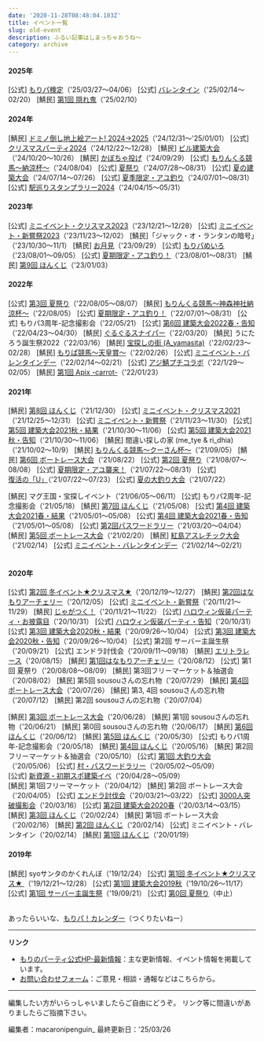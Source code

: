 ```yaml
---
date: '2020-11-28T08:48:04.103Z'
title: イベント一覧
slug: old-event
description: ふるい記事はしまっちゃおうね～
category: archive
---
```

#### 2025年

[公式] [もりパ検定](https://morino.party/news/74a8d8a7c96943ca98cc0fc8d5f0decf)（'25/03/27～04/06）
[公式] [バレンタイン](https://morino.party/news/74a8d8a7c96943ca98cc0fc8d5f0decf)（'25/02/14～02/20）
[鯖民] [第1回 隠れ鬼](https://morino.party/news/74a8d8a7c96943ca98cc0fc8d5f0decf)（'25/02/10）

#### 2024年

[鯖民] [ドミノ倒し地上絵アート! 2024→2025](https://morino.party/news/74a8d8a7c96943ca98cc0fc8d5f0decf)（'24/12/31～'25/01/01）
[公式] [クリスマスパーティ2024](https://morino.party/news/05e79fbba541480a8d7a1e137efdd4cb)（'24/12/22～12/28）
[鯖民] [ビル建築大会](https://discord.com/channels/576354001696718859/927440867134939146/1294156117747957804)（'24/10/20～10/26）
[鯖民] [かぼちゃ投げ](https://discord.com/channels/576354001696718859/927440867134939146/1168343711780978769)（'24/09/29）
[公式] [もりんくる競馬～納涼杯～](https://wiki.morino.party/keiba)（'24/08/04）
[公式] [夏祭り](https://morino.party/news/33c0a53f44d04ea29e17bfa003be3ee7)（'24/07/28～08/31）
[公式] [夏の建築大会](https://morino.party/news/1ad717031a1e42468cc2721ea51e66eb)（'24/07/14～07/26）
[公式] [夏季限定・アユ釣り](https://morino.party/news/c38c6e97983346359d74db8445ec36f4)（'24/07/01～08/31）
[公式] [駅巡りスタンプラリー2024](https://morino.party/news/dfce380a34234525a7a41fcbceefa291)（'24/04/15～05/31）

#### 2023年

\[公式] [ミニイベント・クリスマス2023](https://wiki.morino.party/minievent-1)（'23/12/21～12/28）
\[公式] [ミニイベント・新嘗祭2023](https://morino.party/news/cf437cb885384766b9e23fe9da66638f)（'23/11/23～12/02）
\[鯖民]「ジャック・オ・ランタンの暗号」（'23/10/30～11/1）
\[鯖民] [お月見](https://discord.com/channels/576354001696718859/927440867134939146/1157075112244289627)（'23/09/29）
\[公式] [もりパめいろ](https://wiki.morino.party/minievent-1)（'23/08/01～09/05）
\[公式] [夏期限定・アユ釣り！](https://wiki.morino.party/minievent-1)（'23/08/01～08/31）
\[鯖民] [第9回 ほんくじ](https://wiki.morino.party/hinomal-honkuji-1)（'23/01/03）
</br>

#### 2022年

\[公式] [第3回 夏祭り](https://wiki.morino.party/summerfes-2022)（'22/08/05～08/07）
\[鯖民] [もりんくる競馬～神森神社納涼杯～](https://wiki.morino.party/keiba)（'22/08/05）
\[公式] [夏期限定・アユ釣り！](https://wiki.morino.party/minievent-1)（'22/07/01～08/31）
\[公式] もりパ3周年-記念撮影会（'22/05/21）
\[公式] [第6回 建築大会2022春・告知](https://morino.party/news/849764ee5fa6490e840f64af3ad01bd1)（'22/04/23～04/30）
\[鯖民] [ぐるぐるスナイパー](https://wiki.morino.party/minievent-1)（'22/03/20）
\[鯖民] うにたろう誕生祭2022（'22/03/16）
\[鯖民] [宝探しの街 (A_yamasita)](https://discord.com/channels/576354001696718859/927440867134939146/945781618633760848)（'22/02/23～02/28）
\[鯖民] [もりぱ競馬～天皇賞～](https://wiki.morino.party/keiba)（'22/02/26）
\[公式] [ミニイベント・バレンタインデー](https://wiki.morino.party/minievent-1)（'22/02/14～02/21）
\[公式] [アジ鯖プチコラボ](https://wiki.morino.party/minievent-1)（'22/1/29～02/05）
\[鯖民] [第1回 Apix -carrot-](https://wiki.morino.party/hinomal/#コロシアム)（'22/01/23）

#### 2021年

\[鯖民] [第8回 ほんくじ](https://wiki.morino.party/hinomal-honkuji-1)（'21/12/30）
\[公式] [ミニイベント・クリスマス2021](https://wiki.morino.party/minievent-1)（'21/12/25～12/31）
\[公式] [ミニイベント・新嘗祭](https://wiki.morino.party/minievent-1)（'21/11/23～11/30）
\[公式] [第5回 建築大会2021秋・結果](https://morino.party/news/buildevent2021-10-result)（'21/10/30～11/06）
\[公式] [第5回 建築大会2021秋・告知](https://morino.party/news/buildevent2021-10)（'21/10/30～11/06）
\[鯖民] 間違い探しの家 (me_tye & ri_dhia)（'21/10/02～10/9）
\[鯖民] [もりんくる競馬～クーさん杯～](https://wiki.morino.party/keiba)（'21/09/05）
\[鯖民] [第6回 ボートレース大会](https://wiki.morino.party/barenjagajaga3/)（'21/08/22）
\[公式] [第2回 夏祭り](https://morino.party/news/summerfes-2021)（'21/08/07～08/08）
\[公式] [夏期限定・アユ襲来！](https://wiki.morino.party/minievent-1/)（'21/07/22～08/31）
\[公式] [復活の「U」](https://wiki.morino.party/minievent-1/)（'21/07/22～07/23）
\[公式] [夏の大釣り大会](https://wiki.morino.party/minievent-1/)（'21/07/22）

\[鯖民] マグ王国・宝探しイベント（'21/06/05～06/11）
\[公式] もりパ2周年-記念撮影会（'21/05/18）
\[鯖民] [第7回 ほんくじ](https://wiki.morino.party/hinomal-honkuji-1)（'21/05/08）
\[公式] [第4回 建築大会2021春・結果](https://morino.party/news/buildevent202105-result)（'21/05/01～05/08）
\[公式] [第4回 建築大会2021春・告知](https://morino.party/news/buildevent2021-05)（'21/05/01～05/08）
\[公式] [第2回パスワードラリー](https://wiki.morino.party/passwordrally2)（'21/03/20～04/04）
\[鯖民] [第5回 ボートレース大会](https://wiki.morino.party/barenjagajaga2)（'21/02/20）
\[鯖民] [紅島アスレチック大会](https://wiki.morino.party/minievent-1)（'21/02/14）
\[公式] [ミニイベント・バレンタインデー](https://wiki.morino.party/minievent-1)（'21/02/14～02/21）\
</br>

#### 2020年

\[公式] [第2回 冬イベント★クリスマス★](https://morino.party/news/winter-event2)（'20/12/19～12/27）
\[鯖民] [第2回はなもりアーチェリー](https://wiki.morino.party/hana-mori-1)（'20/12/05）
\[公式] [ミニイベント・新嘗祭](https://wiki.morino.party/minievent-1)（'20/11/21～11/29）
\[鯖民] [じゃがつく！](https://wiki.morino.party/jagajaga1)（'20/11/21～11/22）
\[公式] [ハロウィン仮装パーティ・お披露目](https://wiki.morino.party/halloween_20201031)（'20/10/31）
\[公式] [](https://wiki.morino.party/halloween_20201031)[ハロウィン仮装パーティ・告知](https://morino.party/news/halloweenparty)（'20/10/31）
\[公式] [第3回 建築大会2020秋・結果](https://morino.party/news/buildevent2020-10result)（'20/09/26～10/04）
\[公式] [第3回 建築大会2020秋・告知](https://morino.party/news/buildevent-9-26)（'20/09/26～10/04）
\[公式] 第2回 サーバー主誕生祭（'20/09/21）
\[公式] エンドラ討伐会（'20/09/11～09/18）
\[鯖民] [エリトラレース](https://wiki.morino.party/elytra_race)（'20/08/15）
\[鯖民] [第1回はなもりアーチェリー](https://wiki.morino.party/hana-mori-1)（'20/08/12）
\[公式] 第1回 夏祭り（'20/08/08～08/09）
\[鯖民] 第3回フリーマーケット＆抽選会（'20/08/02）
\[鯖民] 第5回 sousouさんの忘れ物（'20/07/29）
\[鯖民] [第4回 ボートレース大会](https://wiki.morino.party/boat-race219jaga)（'20/07/26）
\[鯖民] 第3, 4回 sousouさんの忘れ物（'20/07/12）
\[鯖民] 第2回 sousouさんの忘れ物（'20/07/04）

\[鯖民] [第3回 ボートレース大会](https://wiki.morino.party/boat-race73737)（'20/06/28）
\[鯖民] 第1回 sousouさんの忘れ物（'20/06/21）
\[鯖民] 第0回 sousouさんの忘れ物（'20/06/17）
\[鯖民] [第6回 ほんくじ](https://wiki.morino.party/hinomal-honkuji-1)（'20/06/12）
\[鯖民] [第5回 ほんくじ](https://wiki.morino.party/hinomal-honkuji-1)（'20/05/30）
\[公式] もりパ1周年-記念撮影会（'20/05/18）
\[鯖民] [第4回 ほんくじ](https://wiki.morino.party/hinomal-honkuji-1)（'20/05/16）
\[鯖民] 第2回フリーマーケット＆抽選会（'20/05/10）
\[公式] [第1回 大釣り大会](https://wiki.morino.party/gw-event3)（'20/05/06）
\[公式] [村・パスワードラリー](https://morino.party/news/gwevent-passwordrally)（'20/05/02～05/09）\
\[公式] [新資源・初期スポ建築イベ](https://morino.party/news/gwevent-ranch)（'20/04/28～05/09）\
\[鯖民] 第1回フリーマーケット（'20/04/12）
\[鯖民] 第2回 ボートレース大会（'20/04/05）
\[公式] [エンドラ討伐会](https://morino.party/news/endraevent-3-21)（'20/03/21～03/22）
\[公式] [3000人突破撮影会](https://discord.com/channels/576354001696718859/589004285107240971/689107542621552665)（'20/03/16）
\[公式] [第2回 建築大会2020春](https://morino.party/news/buildevent-3-14/)（'20/03/14～03/15）
\[鯖民] [第3回 ほんくじ](https://wiki.morino.party/hinomal-honkuji-1)（'20/02/24）
\[鯖民] 第1回 ボートレース大会（'20/02/16）
\[鯖民] [第2回 ほんくじ](https://wiki.morino.party/hinomal-honkuji-1)（'20/02/14）
\[公式] ミニイベント・バレンタイン（'20/02/14）
\[鯖民] [第1回 ほんくじ](https://wiki.morino.party/hinomal-honkuji-1)（'20/01/19）
</br>

#### 2019年

\[鯖民] syoサンタのかくれんぼ（'19/12/24）
\[公式] [第1回 冬イベント★クリスマス★ ](https://wiki.morino.party/winter-event1)（'19/12/21～12/28）
\[公式] [第1回 建築大会2019秋](https://wiki.morino.party/event02)（'19/10/26～11/17）
\[公式] [第1回 サーバー主誕生祭](https://wiki.morino.party/yanniversary)（'19/09/21）
\[公式] [第0回 夏祭り](https://wiki.morino.party/event01)（中止）\
</br>

あったらいいな、[もりパ！カレンダー](https://wiki.morino.party/moricare)（つくりたいねー）

- - -

**リンク**

* [もりのパーティ公式HP-最新情報](https://morino.party/news/add-news/)：主な更新情報、イベント情報を掲載しています。
* [お問い合わせフォーム](https://forms.gle/6N1mjMpRzt5x18hu5)：ご意見・相談・通報などはこちらから。
  </br>

- - -

編集したい方がいらっしゃいましたらご自由にどうぞ。
リンク等に間違いがありましたらご指摘下さい。

編集者：macaronipenguin_
最終更新日：'25/03/26
